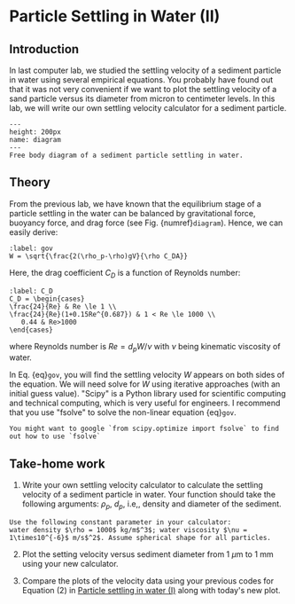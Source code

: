 # Particle Settling in Water (II)



## Introduction

In last computer lab, we studied the settling velocity of a sediment particle in water using several empirical equations. You probably have found out that it was not very convenient if we want to plot the settling velocity of a sand particle versus its diameter from micron to centimeter levels. In this lab, we will write our own settling velocity calculator for a sediment particle.

```{figure} imgs/diagram.jpg
---
height: 200px
name: diagram
---
Free body diagram of a sediment particle settling in water.
```


## Theory  
From the previous lab, we have known that the equilibrium stage of a particle settling in the water can be balanced by gravitational force, buoyancy force, and drag force (see Fig. {numref}`diagram`). Hence, we can easily derive:

```{math}
:label: gov
W = \sqrt{\frac{2(\rho_p-\rho)gV}{\rho C_DA}}
```
Here, the drag coefficient $C_D$ is a function of Reynolds number:

```{math}
:label: C_D
C_D = \begin{cases}
\frac{24}{Re} & Re \le 1 \\
\frac{24}{Re}(1+0.15Re^{0.687}) & 1 < Re \le 1000 \\
   0.44 & Re>1000
\end{cases}
```
where Reynolds number is $Re = d_p W/\nu$ with $\nu$ being kinematic viscosity of water.

In Eq. {eq}`gov`, you will find the settling velocity $W$ appears on both sides of the equation. We will need solve for $W$ using iterative approaches (with an initial guess value). "Scipy" is a Python library used for scientific computing and technical computing, which is very useful for engineers. I recommend that you use "fsolve" to solve the non-linear equation {eq}`gov`.


```{Hint}
You might want to google `from scipy.optimize import fsolve` to find out how to use `fsolve`
```



## Take-home work

1. Write your own settling velocity calculator to calculate the settling velocity of a sediment particle in water. Your function should take the following arguments: $\rho_p$, $d_p$, i.e,, density and diameter of the sediment.
```{note}
Use the following constant parameter in your calculator:
water density $\rho = 1000$ kg/m$^3$; water viscosity $\nu = 1\times10^{-6}$ m/s$^2$. Assume spherical shape for all particles.
```

2. Plot the setting velocity versus sediment diameter from 1 $\mu$m to 1 mm using your new calculator.

3. Compare the plots of the velocity data using your previous codes for Equation (2) in [Particle settling in water (I)](particle_settling1.md) along with today's new plot.
